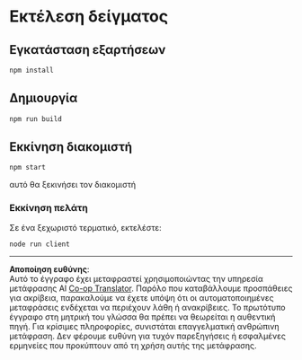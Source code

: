 <!--
CO_OP_TRANSLATOR_METADATA:
{
  "original_hash": "67cc24a3a2d1cdd7d395ed5e67be8557",
  "translation_date": "2025-10-07T01:35:00+00:00",
  "source_file": "03-GettingStarted/11-simple-auth/code/basic/typescript/README.md",
  "language_code": "el"
}
-->
# Εκτέλεση δείγματος

## Εγκατάσταση εξαρτήσεων

```bash
npm install
```

## Δημιουργία

```bash
npm run build
```

## Εκκίνηση διακομιστή

```bash
npm start
```

αυτό θα ξεκινήσει τον διακομιστή

### Εκκίνηση πελάτη

Σε ένα ξεχωριστό τερματικό, εκτελέστε:

```bash
node run client
```

---

**Αποποίηση ευθύνης**:  
Αυτό το έγγραφο έχει μεταφραστεί χρησιμοποιώντας την υπηρεσία μετάφρασης AI [Co-op Translator](https://github.com/Azure/co-op-translator). Παρόλο που καταβάλλουμε προσπάθειες για ακρίβεια, παρακαλούμε να έχετε υπόψη ότι οι αυτοματοποιημένες μεταφράσεις ενδέχεται να περιέχουν λάθη ή ανακρίβειες. Το πρωτότυπο έγγραφο στη μητρική του γλώσσα θα πρέπει να θεωρείται η αυθεντική πηγή. Για κρίσιμες πληροφορίες, συνιστάται επαγγελματική ανθρώπινη μετάφραση. Δεν φέρουμε ευθύνη για τυχόν παρεξηγήσεις ή εσφαλμένες ερμηνείες που προκύπτουν από τη χρήση αυτής της μετάφρασης.